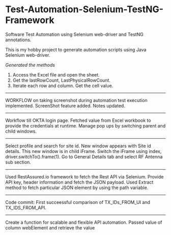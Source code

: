# Test-Automation-Selenium-TestNG-Framework
Software Test Automation using Selenium web-driver and TestNG annotations. 

This is my hobby project to generate automation scripts using Java Selenium web-driver. 

*Generated the methods*
1. Access the Excel file and open the sheet. 
2. Get the lastRowCount, LastPhysicalRowCount. 
3. Iterate each row and column. Get the cell value. 


**********************************

WORKFLOW on taking screenshot during automation test execution implemented. 
ScreenShot feature added. Notes updated. 

**************************************

Workflow till OKTA login page. Fetched value from Excel workbook to provide the credentials at runtime. 
Manage pop ups by switching parent and child windows.

**************************************

Select profile and search for site id. New window appears with Site id details. This new window is in child iFrame. Switch the iFrame using index, driver.switchTo().frame(1). 
Go to General Details tab and select RF Antenna sub section. 

****************************************

Used RestAssured.io framework to fetch the Rest API via Selenium. Provide API key, header information and fetch the JSON payload. Used Extract method to fetch particular JSON element by using the path variable.  

****************************************

Code commit: First succeessful comparison of TX_IDs_FROM_UI and TX_IDS_FROM_API. 

****************************************

Create a function for scalable and flexible API automation. Passed value of column webElement and retrieve the value



